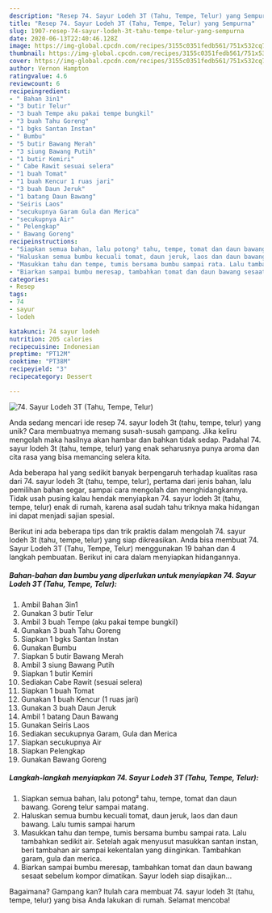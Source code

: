 ```yaml
---
description: "Resep 74. Sayur Lodeh 3T (Tahu, Tempe, Telur) yang Sempurna"
title: "Resep 74. Sayur Lodeh 3T (Tahu, Tempe, Telur) yang Sempurna"
slug: 1907-resep-74-sayur-lodeh-3t-tahu-tempe-telur-yang-sempurna
date: 2020-06-13T22:40:46.128Z
image: https://img-global.cpcdn.com/recipes/3155c0351fedb561/751x532cq70/74-sayur-lodeh-3t-tahu-tempe-telur-foto-resep-utama.jpg
thumbnail: https://img-global.cpcdn.com/recipes/3155c0351fedb561/751x532cq70/74-sayur-lodeh-3t-tahu-tempe-telur-foto-resep-utama.jpg
cover: https://img-global.cpcdn.com/recipes/3155c0351fedb561/751x532cq70/74-sayur-lodeh-3t-tahu-tempe-telur-foto-resep-utama.jpg
author: Vernon Hampton
ratingvalue: 4.6
reviewcount: 6
recipeingredient:
- " Bahan 3in1"
- "3 butir Telur"
- "3 buah Tempe aku pakai tempe bungkil"
- "3 buah Tahu Goreng"
- "1 bgks Santan Instan"
- " Bumbu"
- "5 butir Bawang Merah"
- "3 siung Bawang Putih"
- "1 butir Kemiri"
- " Cabe Rawit sesuai selera"
- "1 buah Tomat"
- "1 buah Kencur 1 ruas jari"
- "3 buah Daun Jeruk"
- "1 batang Daun Bawang"
- "Seiris Laos"
- "secukupnya Garam Gula dan Merica"
- "secukupnya Air"
- " Pelengkap"
- " Bawang Goreng"
recipeinstructions:
- "Siapkan semua bahan, lalu potong² tahu, tempe, tomat dan daun bawang. Goreng telur sampai matang."
- "Haluskan semua bumbu kecuali tomat, daun jeruk, laos dan daun bawang. Lalu tumis sampai harum"
- "Masukkan tahu dan tempe, tumis bersama bumbu sampai rata. Lalu tambahkan sedikit air. Setelah agak menyusut masukkan santan instan, beri tambahan air sampai kekentalan yang diinginkan. Tambahkan garam, gula dan merica."
- "Biarkan sampai bumbu meresap, tambahkan tomat dan daun bawang sesaat sebelum kompor dimatikan. Sayur lodeh siap disajikan..."
categories:
- Resep
tags:
- 74
- sayur
- lodeh

katakunci: 74 sayur lodeh 
nutrition: 205 calories
recipecuisine: Indonesian
preptime: "PT12M"
cooktime: "PT38M"
recipeyield: "3"
recipecategory: Dessert

---
```



![74. Sayur Lodeh 3T (Tahu, Tempe, Telur)](https://img-global.cpcdn.com/recipes/3155c0351fedb561/751x532cq70/74-sayur-lodeh-3t-tahu-tempe-telur-foto-resep-utama.jpg)

Anda sedang mencari ide resep 74. sayur lodeh 3t (tahu, tempe, telur) yang unik? Cara membuatnya memang susah-susah gampang. Jika keliru mengolah maka hasilnya akan hambar dan bahkan tidak sedap. Padahal 74. sayur lodeh 3t (tahu, tempe, telur) yang enak seharusnya punya aroma dan cita rasa yang bisa memancing selera kita.

Ada beberapa hal yang sedikit banyak berpengaruh terhadap kualitas rasa dari 74. sayur lodeh 3t (tahu, tempe, telur), pertama dari jenis bahan, lalu pemilihan bahan segar, sampai cara mengolah dan menghidangkannya. Tidak usah pusing kalau hendak menyiapkan 74. sayur lodeh 3t (tahu, tempe, telur) enak di rumah, karena asal sudah tahu triknya maka hidangan ini dapat menjadi sajian spesial.




Berikut ini ada beberapa tips dan trik praktis dalam mengolah 74. sayur lodeh 3t (tahu, tempe, telur) yang siap dikreasikan. Anda bisa membuat 74. Sayur Lodeh 3T (Tahu, Tempe, Telur) menggunakan 19 bahan dan 4 langkah pembuatan. Berikut ini cara dalam menyiapkan hidangannya.

<!--inarticleads1-->

##### Bahan-bahan dan bumbu yang diperlukan untuk menyiapkan 74. Sayur Lodeh 3T (Tahu, Tempe, Telur):

1. Ambil  Bahan 3in1
1. Gunakan 3 butir Telur
1. Ambil 3 buah Tempe (aku pakai tempe bungkil)
1. Gunakan 3 buah Tahu Goreng
1. Siapkan 1 bgks Santan Instan
1. Gunakan  Bumbu
1. Siapkan 5 butir Bawang Merah
1. Ambil 3 siung Bawang Putih
1. Siapkan 1 butir Kemiri
1. Sediakan  Cabe Rawit (sesuai selera)
1. Siapkan 1 buah Tomat
1. Gunakan 1 buah Kencur (1 ruas jari)
1. Gunakan 3 buah Daun Jeruk
1. Ambil 1 batang Daun Bawang
1. Gunakan Seiris Laos
1. Sediakan secukupnya Garam, Gula dan Merica
1. Siapkan secukupnya Air
1. Siapkan  Pelengkap
1. Gunakan  Bawang Goreng




<!--inarticleads2-->

##### Langkah-langkah menyiapkan 74. Sayur Lodeh 3T (Tahu, Tempe, Telur):

1. Siapkan semua bahan, lalu potong² tahu, tempe, tomat dan daun bawang. Goreng telur sampai matang.
1. Haluskan semua bumbu kecuali tomat, daun jeruk, laos dan daun bawang. Lalu tumis sampai harum
1. Masukkan tahu dan tempe, tumis bersama bumbu sampai rata. Lalu tambahkan sedikit air. Setelah agak menyusut masukkan santan instan, beri tambahan air sampai kekentalan yang diinginkan. Tambahkan garam, gula dan merica.
1. Biarkan sampai bumbu meresap, tambahkan tomat dan daun bawang sesaat sebelum kompor dimatikan. Sayur lodeh siap disajikan...




Bagaimana? Gampang kan? Itulah cara membuat 74. sayur lodeh 3t (tahu, tempe, telur) yang bisa Anda lakukan di rumah. Selamat mencoba!
